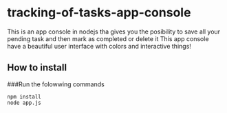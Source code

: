 # tracking-of-tasks-app-console

This is an app console in nodejs tha gives you the posibility to save all your pending task and then mark as completed or delete it
This app console have a beautiful user interface with colors and interactive things! 

## How to install 
###Run the folowwing commands 
```
npm install 
node app.js
```

